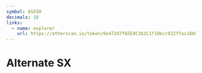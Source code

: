 ```yaml
---
symbol: ASXIH
decimals: 18
links:
  - name: explorer
    url: https://etherscan.io/token/0x472d7f65E0C3b2C1f10bcc922ffac18A57E77d74
---
```


# Alternate SX
